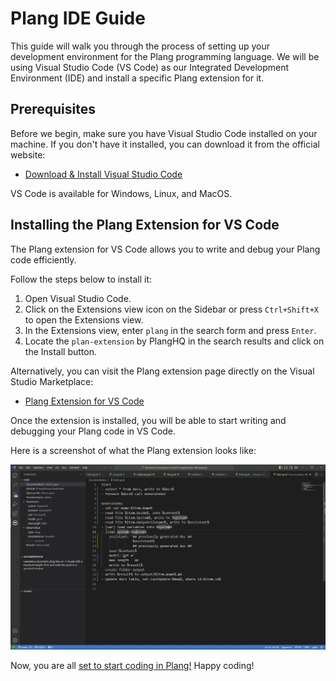 # Plang IDE Guide

This guide will walk you through the process of setting up your development environment for the Plang programming language. We will be using Visual Studio Code (VS Code) as our Integrated Development Environment (IDE) and install a specific Plang extension for it.

## Prerequisites

Before we begin, make sure you have Visual Studio Code installed on your machine. If you don't have it installed, you can download it from the official website:

- [Download & Install Visual Studio Code](https://code.visualstudio.com/)

VS Code is available for Windows, Linux, and MacOS.

## Installing the Plang Extension for VS Code

The Plang extension for VS Code allows you to write and debug your Plang code efficiently. 

Follow the steps below to install it:

1. Open Visual Studio Code.
2. Click on the Extensions view icon on the Sidebar or press `Ctrl+Shift+X` to open the Extensions view.
3. In the Extensions view, enter `plang` in the search form and press `Enter`.
4. Locate the `plan-extension` by PlangHQ in the search results and click on the Install button.

Alternatively, you can visit the Plang extension page directly on the Visual Studio Marketplace:

- [Plang Extension for VS Code](https://marketplace.visualstudio.com/items?itemName=PlangHQ.plang-extension)

Once the extension is installed, you will be able to start writing and debugging your Plang code in VS Code.

Here is a screenshot of what the Plang extension looks like:

![Plang Extension Screenshot](https://raw.githubusercontent.com/PLangHQ/plang.vscodeextension/main/screenshot.jpg)

Now, you are all [set to start coding in Plang!](./GetStarted.md) Happy coding!